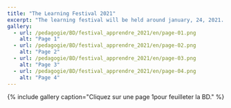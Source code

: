 ```yaml
---
title: "The Learning Festival 2021"
excerpt: "The learning festival will be held around january, 24, 2021. Let's learn together !"
gallery:
  - url: /pedagogie/BD/festival_apprendre_2021/en/page-01.png
    alt: "Page 1"
  - url: /pedagogie/BD/festival_apprendre_2021/en/page-02.png
    alt: "Page 2"
  - url: /pedagogie/BD/festival_apprendre_2021/en/page-03.png
    alt: "Page 3"
  - url: /pedagogie/BD/festival_apprendre_2021/en/page-04.png
    alt: "Page 4"
---
```


{% include gallery caption="Cliquez sur une page 1pour feuilleter la BD." %}


